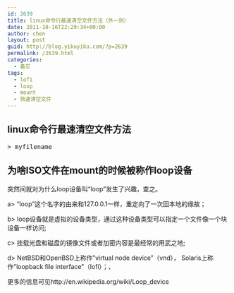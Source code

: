 ```yaml
---
id: 2639
title: linux命令行最速清空文件方法（外一则）
date: 2011-10-16T22:29:34+00:00
author: chen
layout: post
guid: http://blog.yikuyiku.com/?p=2639
permalink: /2639.html
categories:
  - 备忘
tags:
  - lofi
  - loop
  - mount
  - 快速清空文件
---
```

## linux命令行最速清空文件方法

<pre class="brush: bash">> myfilename
</pre>



## 为啥ISO文件在mount的时候被称作loop设备

突然间就对为什么loop设备叫“loop”发生了兴趣，查之。

a> “loop”这个名字的由来和127.0.0.1一样，重定向了一次回本地的缘故；
  
b> loop设备就是虚拟的设备类型，通过这种设备类型可以指定一个文件像一个块设备一样访问;
  
c> 挂载光盘和磁盘的镜像文件或者加密内容是最经常的用武之地;
  
d> NetBSD和OpenBSD上称作&#8221;virtual node device&#8221;（vnd）， Solaris上称作&#8221;loopback file interface&#8221;（lofi）；、

更多的信息可见http://en.wikipedia.org/wiki/Loop_device